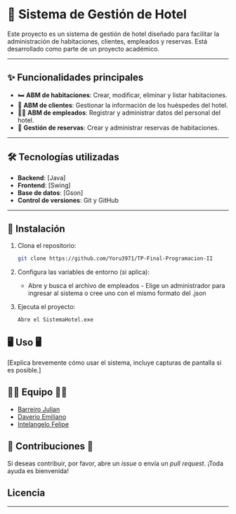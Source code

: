 # 🌟 Sistema de Gestión de Hotel

Este proyecto es un sistema de gestión de hotel diseñado para facilitar la administración de habitaciones, clientes, empleados y reservas. Está desarrollado como parte de un proyecto académico.

---

## ✨ Funcionalidades principales

- 🛏️ **ABM de habitaciones**: Crear, modificar, eliminar y listar habitaciones.
- 👥 **ABM de clientes**: Gestionar la información de los huéspedes del hotel.
- 🧑‍💼 **ABM de empleados**: Registrar y administrar datos del personal del hotel.
- 📅 **Gestión de reservas**: Crear y administrar reservas de habitaciones. 

---

## 🛠️ Tecnologías utilizadas

- **Backend**: [Java]
- **Frontend**: [Swing]
- **Base de datos**: [Gson]
- **Control de versiones**: Git y GitHub

---

## 🚀 Instalación

1. Clona el repositorio:
   ```bash
   git clone https://github.com/Yoru3971/TP-Final-Programacion-II
   ```
2. Configura las variables de entorno (si aplica):
   - Abre y busca el archivo de empleados - Elige un administrador para ingresar al sistema o cree uno con el mismo formato del .json

3. Ejecuta el proyecto:
   ```
   Abre el SistemaHotel.exe
   ```

## 🖥️ Uso 🖥️

[Explica brevemente cómo usar el sistema, incluye capturas de pantalla si es posible.]

## 👩‍💻 Equipo 👩‍💻

- [Barreiro Julian](https://github.com/JulianBarreiro2k)
- [Daverio Emiliano](https://github.com/Yoru3971)
- [Intelangelo Felipe](https://github.com/FelipeIntelangelo)

## 🤝 Contribuciones 🤝

Si deseas contribuir, por favor, abre un *issue* o envía un *pull request*. ¡Toda ayuda es bienvenida!

## Licencia



---
